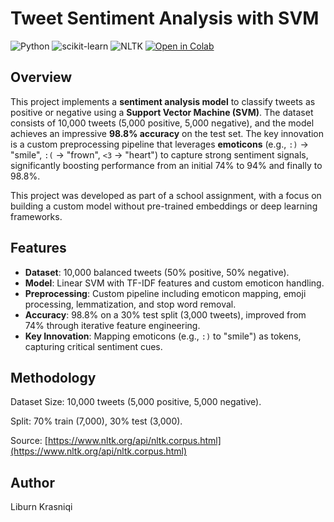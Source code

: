 # Tweet Sentiment Analysis with SVM

![Python](https://img.shields.io/badge/Python-3.8%2B-blue)
![scikit-learn](https://img.shields.io/badge/scikit--learn-1.0%2B-orange)
![NLTK](https://img.shields.io/badge/NLTK-3.6%2B-green)
[![Open in Colab](https://colab.research.google.com/assets/colab-badge.svg)](https://colab.research.google.com/github/LiburnKrasniqi/Project-B---ICT-AI-v3.ipynb/blob/main/sentiment_analysis.ipynb)

## Overview

This project implements a **sentiment analysis model** to classify tweets as positive or negative using a **Support Vector Machine (SVM)**. The dataset consists of 10,000 tweets (5,000 positive, 5,000 negative), and the model achieves an impressive **98.8% accuracy** on the test set. 
The key innovation is a custom preprocessing pipeline that leverages **emoticons** (e.g., `:)` → "smile", `:(` → "frown", `<3` → "heart") to capture strong sentiment signals, significantly boosting performance from an initial 74% to 94% and finally to 98.8%.

This project was developed as part of a school assignment, with a focus on building a custom model without pre-trained embeddings or deep learning frameworks.

## Features

- **Dataset**: 10,000 balanced tweets (50% positive, 50% negative).
- **Model**: Linear SVM with TF-IDF features and custom emoticon handling.
- **Preprocessing**: Custom pipeline including emoticon mapping, emoji processing, lemmatization, and stop word removal.
- **Accuracy**: 98.8% on a 30% test split (3,000 tweets), improved from 74% through iterative feature engineering.
- **Key Innovation**: Mapping emoticons (e.g., `:)` to "smile") as tokens, capturing critical sentiment cues.

## Methodology

Dataset
Size: 10,000 tweets (5,000 positive, 5,000 negative).

Split: 70% train (7,000), 30% test (3,000).

Source: [https://www.nltk.org/api/nltk.corpus.html](https://www.nltk.org/api/nltk.corpus.html)

## Author
Liburn Krasniqi
